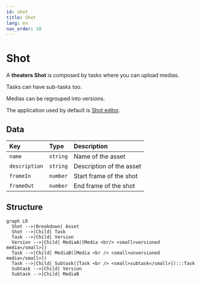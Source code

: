 ```yaml
---
id: shot
title: Shot
lang: en
nav_order: 10
---
```


# Shot

A **<span class="aq-icon outline">theaters</span> Shot** is composed by tasks where you can upload medias.

Tasks can have sub-tasks too.

Medias can be regrouped into versions.

The application used by default is [Shot editor](../applications/shoteditor.md).


## Data

| Key | Type | Description |
| :--- | :---- | :----------- |
| `name` | `string` | Name of the asset |
| `description` | `string` | Description of the asset |
| `frameIn` | `number` | Start frame of the shot |
| `frameOut` | `number` | End frame of the shot |


## Structure

```mermaid
graph LR
  Shot -->|Breakdown| Asset
  Shot -->|Child| Task
  Task -->|Child| Version
  Version -->|Child| MediaA([Media <br/> <small>versioned media</small>])
  Task -->|Child| MediaB([Media <br /> <small>unversioned media</small>])
  Task -->|Child| Subtask([Task <br /> <small>subtask</small>]):::Task
  Subtask -->|Child| Version
  Subtask -->|Child| MediaB
```
